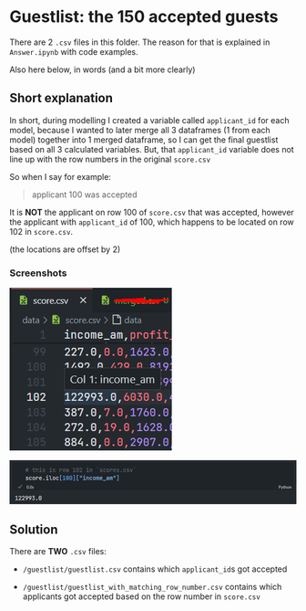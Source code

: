 # Guestlist: the 150 accepted guests

There are 2 `.csv` files in this folder. The reason for that is explained in `Answer.ipynb` with code examples.

Also here below, in words (and a bit more clearly)

## Short explanation

In short, during modelling I created a variable called `applicant_id` for each model, because I wanted to later merge all 3 dataframes (1 from each model) together into 1 merged dataframe, so I can get the final guestlist based on all 3 calculated variables. But, that `applicant_id` variable does not line up with the row numbers in the original `score.csv`

So when I say for example:

> applicant 100 was accepted

It is **NOT** the applicant on row 100 of `score.csv` that was accepted, however the applicant with `applicant_id` of 100, which happens to be located on row 102 in `score.csv`.

(the locations are offset by 2)

### Screenshots

![1st screenshot that shows that index is off by 2](../public/screenshot.png)

![2nd screenshot that shows that index is off by 2](../public/Screenshot_1.png)

## Solution

There are **TWO** `.csv` files:

- `/guestlist/guestlist.csv` contains which `applicant_id`s got accepted

- `/guestlist/guestlist_with_matching_row_number.csv` contains which applicants got accepted based on the row number in `score.csv`
